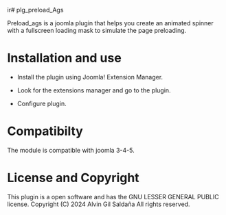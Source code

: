ir# plg_preload_Ags 
 
Preload_ags is a joomla plugin that helps you create an animated spinner with a fullscreen loading mask to simulate the page preloading.

# Installation and use
<ul>
<li>Install the plugin using Joomla! Extension Manager.</li>
</ul>

<ul>
<li>Look for the extensions manager and go to the plugin.</li>
</ul>

<ul>
<li>Configure plugin.</li>
</ul>




# Compatibilty 

The module is compatible with joomla 3-4-5.


# License and Copyright

This plugin is a open software and has the GNU LESSER GENERAL PUBLIC license. Copyright (C) 2024 Alvin Gil Saldaña All rights reserved.





